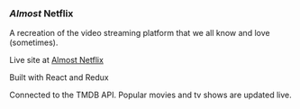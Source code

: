 ### *Almost* Netflix

A recreation of the video streaming platform that we all know and love (sometimes).

Live site at [Almost Netflix](https://almostnetflix.onrender.com/)

Built with React and Redux

Connected to the TMDB API. Popular movies and tv shows are updated live.
